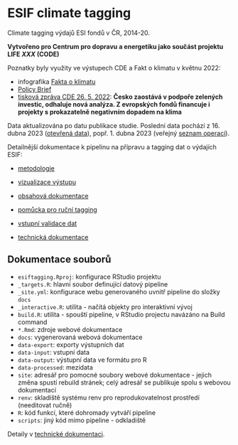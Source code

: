 ESIF climate tagging
================

<!-- README.md is generated from README.Rmd. Please edit that file -->
<!-- badges: start -->
<!-- badges: end -->

Climate tagging výdajů ESI fondů v ČR, 2014-20.

**Vytvořeno pro Centrum pro dopravu a energetiku jako součást projektu
LIFE *XXX* (CODE)**

Poznatky byly využity ve výstupech CDE a Fakt o klimatu v květnu 2022:

- infografika [Fakta o
  klimatu](https://faktaoklimatu.cz/infografiky/fondy-eu-cde)
- [Policy
  Brief](https://www.cde-org.cz/media/object/1972/revize_climate_taggingu_evropskych_fondu_v_ceske_republice.pdf)
- [tisková zpráva CDE 26. 5.
  2022](https://www.cde-org.cz/cs/blog/cesko-zaostava-v-podpore-zelenych-investic-odhaluje-nova-analyza-z-evropskych-fondu-financuje-i-projekty-s-prokazatelne-negativnim-dopadem-na-klima/1973):
  **Česko zaostává v podpoře zelených investic, odhaluje nová analýza. Z
  evropských fondů financuje i projekty s prokazatelně negativním
  dopadem na klima**

Data aktualizována po datu publikace studie. Poslední data pochází z 16.
dubna 2023 ([otevřená
data](https://data.gov.cz/datov%C3%A1-sada?iri=https://data.gov.cz/zdroj/datov%C3%A9-sady/66002222/af32ce8f398945f72b65a7215e2ec78e)),
popř. 1. dubna 2023 (veřejný [seznam
operací](https://dotaceeu.cz/cs/statistiky-a-analyzy/seznam-operaci-(prijemcu))).

Detailnější dokumentace k pipelinu na přípravu a tagging dat o výdajích
ESIF:

- [metodologie](s_metodologie.html)

- [vizualizace výstupu](s_output.html)

- [obsahová dokumentace](s_doc.html)

- [pomůcka pro ruční tagging](s_listing.html)

- [vstupní validace dat](s_inputchecks.html)

- [technická dokumentace](dev.html)

## Dokumentace souborů

- `esiftagging.Rproj`: konfigurace RStudio projektu
- `_targets.R`: hlavní soubor definující datový pipeline
- `_site.yml`: konfigurace webu generovaného uvnitř pipeline do složky
  `docs`
- `_interactive.R`: utilita - načítá objekty pro interaktivní vývoj
- `build.R`: utilita - spouští pipeline, v RStudio projectu navázáno na
  Build command
- `*.Rmd`: zdroje webové dokumentace
- `docs`: vygenerovaná webová dokumentace
- `data-export`: exporty výstupních dat
- `data-input`: vstupní data
- `data-output`: výstupní data ve formátu pro R
- `data-processed`: mezidata
- `site`: adresář pro pomocné soubory webové dokumentace - jejich změna
  spustí rebuild stránek; celý adresář se publikuje spolu s webovou
  dokumentací
- `renv`: skladiště systému renv pro reprodukovatelnost prostředí
  (needitovat ručně)
- `R`: kód funkcí, které dohromady vytváří pipeline
- `scripts`: jiný kód mimo pipeline - odkladiště

Detaily v [technické dokumentaci](dev.html).
